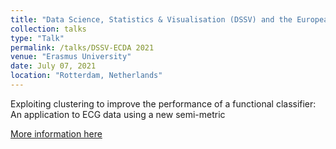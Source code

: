 ```yaml
---
title: "Data Science, Statistics & Visualisation (DSSV) and the European Conference on Data Analysis (ECDA)"
collection: talks
type: "Talk"
permalink: /talks/DSSV-ECDA 2021
venue: "Erasmus University"
date: July 07, 2021
location: "Rotterdam, Netherlands"
---
```


Exploiting clustering to improve the performance of a functional classifier: An application to ECG data using a new semi-metric

[More information here](https://iasc-isi.org/dssv-ecda2021/)
